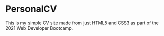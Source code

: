 # PersonalCV

This is my simple CV site made from just HTML5 and CSS3 as part of the 2021 Web Developer Bootcamp.
